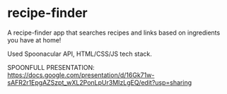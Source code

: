 # recipe-finder

A recipe-finder app that searches recipes and links based on ingredients you have at home!

Used Spoonacular API, HTML/CSS/JS tech stack.

SPOONFULL PRESENTATION: https://docs.google.com/presentation/d/16Gk71w-sAFR2r1EpgAZSzpt_wXL2PonLpUr3MIzLgEQ/edit?usp=sharing

